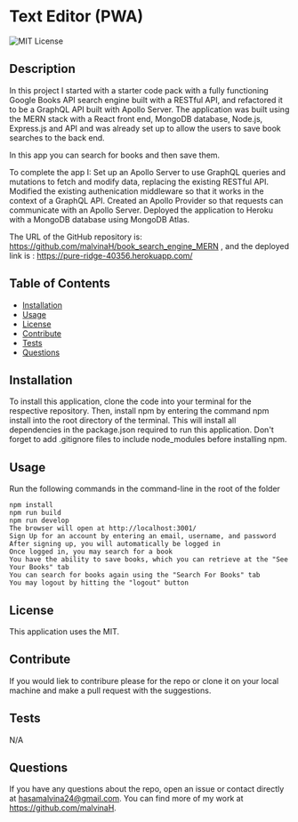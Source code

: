 #  Text Editor (PWA)

![MIT License](https://img.shields.io/badge/License-MIT-yellow.svg "MIT badge")

  ## Description

In this project I started with a starter code pack with a fully functioning Google Books API search engine built with a RESTful API, and refactored it to be a GraphQL API built with Apollo Server. The application was built using the MERN stack with a React front end, MongoDB database, Node.js, Express.js and API and was already set up to allow the users to save book searches to the back end.

In this app you can search for books and then save them.

To complete the app I:
    Set up an Apollo Server to use GraphQL queries and mutations to fetch and modify data, replacing the existing RESTful API.
    Modified the existing authenication middleware so that it works in the context of a GraphQL API.
    Created an Apollo Provider so that requests can communicate with an Apollo Server.
    Deployed the application to Heroku with a MongoDB database using MongoDB Atlas.

The URL of the GitHub repository is:
https://github.com/malvinaH/book_search_engine_MERN ,
and the deployed link is :
https://pure-ridge-40356.herokuapp.com/

  ## Table of Contents

- [Installation](#installation)
- [Usage](#usage)
- [License](#license)
- [Contribute](#contribute)
- [Tests](#tests)
- [Questions](#questions)

## Installation

To install this application, clone the code into your terminal for the respective repository. Then, install npm by entering the command npm install into the root directory of the terminal. This will install all dependencies in the package.json required to run this application. Don't forget to add .gitignore files to include node_modules before installing npm.

 ## Usage

Run the following commands in the command-line in the root of the folder

    npm install
    npm run build
    npm run develop
    The browser will open at http://localhost:3001/
    Sign Up for an account by entering an email, username, and password
    After signing up, you will automatically be logged in
    Once logged in, you may search for a book
    You have the ability to save books, which you can retrieve at the "See Your Books" tab
    You can search for books again using the "Search For Books" tab
    You may logout by hitting the "logout" button


## License

This application uses the MIT.

  ## Contribute

If you would liek to contribure please for the repo or clone it on your local machine and make a pull request with the suggestions.

  ## Tests

N/A

  ## Questions

If you have any questions about the repo, open an issue or contact directly at hasamalvina24@gmail.com. You can find more of my work at https://github.com/malvinaH.
